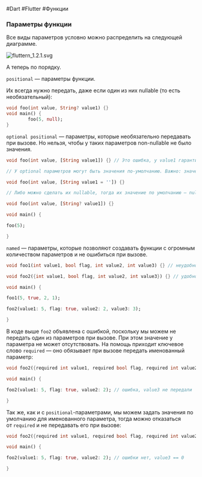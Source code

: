 #Dart #Flutter #Функции
### Параметры функции

Все виды параметров условно можно распределить на следующей диаграмме.

![fluttern_1.2.1.svg](https://yastatic.net/s3/ml-handbook/admin/fluttern_1_2_1_c89026b31c.svg)

А теперь по порядку.

`positional` — параметры функции.

Их всегда нужно передать, даже если один из них nullable (то есть необязательный):
```dart
void foo(int value, String? value1) {} 
void main() {	
		foo(5, null);
}
```

`optional positional` — параметры, которые необязательно передавать при вызове. Но нельзя, чтобы у таких параметров non-nullable не было значения.

```dart
void foo(int value, [String value1]) {} // Это ошибка, у value1 гарантированно должно быть значение

// У optional параметров могут быть значения по-умолчанию. Важно: значение default — всегда константа

void foo(int value, [String value1 = '']) {}

// Либо можно сделать их nullable, тогда их значение по умолчанию — null

void foo(int value, [String? value1]) {}

void main() {

foo(5);

}
```

`named` — параметры, которые позволяют создавать функции с огромным количеством параметров и не ошибиться при вызове.
```dart
void foo1(int value1, bool flag, int value2, int value3) {} // неудобно и сложно

void foo2({int value1, bool flag, int value2, int value3}) {} // удобно и читаемо

void main() {

foo1(5, true, 2, 1);

foo2(value1: 5, flag: true, value2: 2, value3: 3);

}
```
В коде выше `foo2` объявлена с ошибкой, поскольку мы можем не передать один из параметров при вызове. При этом значение у параметра не может отсутствовать. На помощь приходит ключевое слово `required` — оно обязывает при вызове передать именованный параметр:
```dart
void foo2({required int value1, required bool flag, required int value2, required int value3}) {} // удобно и читаемо

void main() {

foo2(value1: 5, flag: true, value2: 2); // ошибка, value3 не передали

}
```
Так же, как и с `positional`-параметрами, мы можем задать значения по умолчанию для именованного параметра, тогда можно отказаться от `required` и не передавать его при вызове:
```dart
void foo2({required int value1, required bool flag, required int value2, int value3 = 0}) {} // удобно и читаемо

void main() {

foo2(value1: 5, flag: true, value2: 2); // ошибки нет, value3 == 0

}
```
